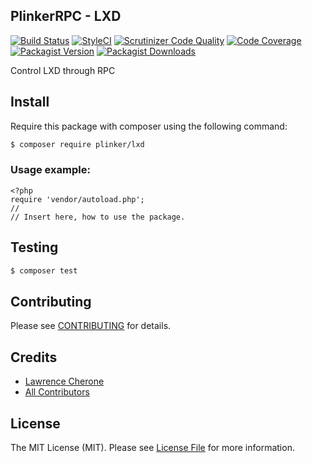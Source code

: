 ## PlinkerRPC - LXD

[![Build Status](https://travis-ci.org/plinker/lxd.svg?branch=master)](https://travis-ci.org/plinker/lxd)
[![StyleCI](https://styleci.io/repos/REPO_ID_CHANGE_THIS/shield?branch=master)](https://styleci.io/repos/REPO_ID_CHANGE_THIS)
[![Scrutinizer Code Quality](https://scrutinizer-ci.com/g/plinker/lxd/badges/quality-score.png?b=master)](https://scrutinizer-ci.com/g/plinker/lxd/?branch=master)
[![Code Coverage](https://scrutinizer-ci.com/g/plinker/lxd/badges/coverage.png?b=master)](https://scrutinizer-ci.com/g/plinker/lxd/code-structure/master/code-coverage)
[![Packagist Version](https://img.shields.io/packagist/v/plinker/lxd.svg?style=flat-square)](https://github.com/plinker/lxd/releases)
[![Packagist Downloads](https://img.shields.io/packagist/dt/plinker/lxd.svg?style=flat-square)](https://packagist.org/packages/plinker/lxd)

Control LXD through RPC


## Install

Require this package with composer using the following command:

``` bash
$ composer require plinker/lxd
```

### Usage example:

    <?php
    require 'vendor/autoload.php';
    //
    // Insert here, how to use the package.
    

## Testing

``` bash
$ composer test
```

## Contributing

Please see [CONTRIBUTING](CONTRIBUTING.md) for details.


## Credits

 - [Lawrence Cherone](http://github.com/plinker-rpc)
 - [All Contributors](../../contributors)

## License

The MIT License (MIT). Please see [License File](LICENSE) for more information.
